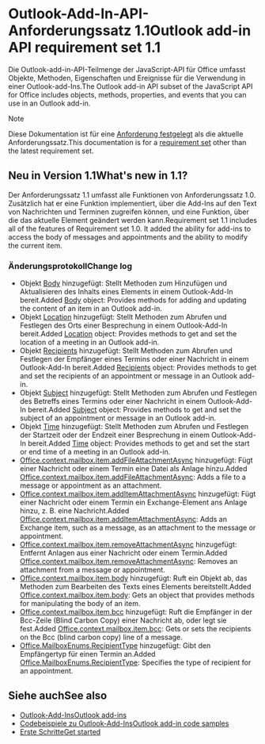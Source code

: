 # <a name="outlook-add-in-api-requirement-set-11"></a><span data-ttu-id="340e0-101">Outlook-Add-In-API-Anforderungssatz 1.1</span><span class="sxs-lookup"><span data-stu-id="340e0-101">Outlook add-in API requirement set 1.1</span></span>

<span data-ttu-id="340e0-102">Die Outlook-add-in-API-Teilmenge der JavaScript-API für Office umfasst Objekte, Methoden, Eigenschaften und Ereignisse für die Verwendung in einer Outlook-add-Ins.</span><span class="sxs-lookup"><span data-stu-id="340e0-102">The Outlook add-in API subset of the JavaScript API for Office includes objects, methods, properties, and events that you can use in an Outlook add-in.</span></span>

> [!NOTE]
> <span data-ttu-id="340e0-103">Diese Dokumentation ist für eine [Anforderung festgelegt](/javascript/office/requirement-sets/outlook-api-requirement-sets) als die aktuelle Anforderungssatz.</span><span class="sxs-lookup"><span data-stu-id="340e0-103">This documentation is for a [requirement set](/javascript/office/requirement-sets/outlook-api-requirement-sets) other than the latest requirement set.</span></span> 

## <a name="whats-new-in-11"></a><span data-ttu-id="340e0-104">Neu in Version 1.1</span><span class="sxs-lookup"><span data-stu-id="340e0-104">What's new in 1.1?</span></span>

<span data-ttu-id="340e0-p101">Der Anforderungssatz 1.1 umfasst alle Funktionen von Anforderungssatz 1.0. Zusätzlich hat er eine Funktion implementiert, über die Add-Ins auf den Text von Nachrichten und Terminen zugreifen können, und eine Funktion, über die das aktuelle Element geändert werden kann.</span><span class="sxs-lookup"><span data-stu-id="340e0-p101">Requirement set 1.1 includes all of the features of Requirement set 1.0. It added the ability for add-ins to access the body of messages and appointments and the ability to modify the current item.</span></span>

### <a name="change-log"></a><span data-ttu-id="340e0-107">Änderungsprotokoll</span><span class="sxs-lookup"><span data-stu-id="340e0-107">Change log</span></span>

- <span data-ttu-id="340e0-108">Objekt [Body](/javascript/api/outlook_1_1/office.body) hinzugefügt: Stellt Methoden zum Hinzufügen und Aktualisieren des Inhalts eines Elements in einem Outlook-Add-In bereit.</span><span class="sxs-lookup"><span data-stu-id="340e0-108">Added [Body](/javascript/api/outlook_1_1/office.body) object: Provides methods for adding and updating the content of an item in an Outlook add-in.</span></span>
- <span data-ttu-id="340e0-109">Objekt [Location](/javascript/api/outlook_1_1/office.location) hinzugefügt: Stellt Methoden zum Abrufen und Festlegen des Orts einer Besprechung in einem Outlook-Add-In bereit.</span><span class="sxs-lookup"><span data-stu-id="340e0-109">Added [Location](/javascript/api/outlook_1_1/office.location) object: Provides methods to get and set the location of a meeting in an Outlook add-in.</span></span>
- <span data-ttu-id="340e0-110">Objekt [Recipients](/javascript/api/outlook_1_1/office.recipients) hinzugefügt: Stellt Methoden zum Abrufen und Festlegen der Empfänger eines Termins oder einer Nachricht in einem Outlook-Add-In bereit.</span><span class="sxs-lookup"><span data-stu-id="340e0-110">Added [Recipients](/javascript/api/outlook_1_1/office.recipients) object: Provides methods to get and set the recipients of an appointment or message in an Outlook add-in.</span></span>
- <span data-ttu-id="340e0-111">Objekt [Subject](/javascript/api/outlook_1_1/office.subject) hinzugefügt: Stellt Methoden zum Abrufen und Festlegen des Betreffs eines Termins oder einer Nachricht in einem Outlook-Add-In bereit.</span><span class="sxs-lookup"><span data-stu-id="340e0-111">Added [Subject](/javascript/api/outlook_1_1/office.subject) object: Provides methods to get and set the subject of an appointment or message in an Outlook add-in.</span></span>
- <span data-ttu-id="340e0-112">Objekt [Time](/javascript/api/outlook_1_1/office.time) hinzugefügt: Stellt Methoden zum Abrufen und Festlegen der Startzeit oder der Endzeit einer Besprechung in einem Outlook-Add-In bereit.</span><span class="sxs-lookup"><span data-stu-id="340e0-112">Added [Time](/javascript/api/outlook_1_1/office.time) object: Provides methods to get and set the start or end time of a meeting in an Outlook add-in.</span></span>
- <span data-ttu-id="340e0-113">[Office.context.mailbox.item.addFileAttachmentAsync](office.context.mailbox.item.md#addfileattachmentasyncuri-attachmentname-options-callback) hinzugefügt: Fügt einer Nachricht oder einem Termin eine Datei als Anlage hinzu.</span><span class="sxs-lookup"><span data-stu-id="340e0-113">Added [Office.context.mailbox.item.addFileAttachmentAsync](office.context.mailbox.item.md#addfileattachmentasyncuri-attachmentname-options-callback): Adds a file to a message or appointment as an attachment.</span></span>
- <span data-ttu-id="340e0-114">[Office.context.mailbox.item.addItemAttachmentAsync](office.context.mailbox.item.md#additemattachmentasyncitemid-attachmentname-options-callback) hinzugefügt: Fügt einer Nachricht oder einem Termin ein Exchange-Element ans Anlage hinzu, z. B. eine Nachricht.</span><span class="sxs-lookup"><span data-stu-id="340e0-114">Added [Office.context.mailbox.item.addItemAttachmentAsync](office.context.mailbox.item.md#additemattachmentasyncitemid-attachmentname-options-callback): Adds an Exchange item, such as a message, as an attachment to the message or appointment.</span></span>
- <span data-ttu-id="340e0-115">[Office.context.mailbox.item.removeAttachmentAsync](office.context.mailbox.item.md#removeattachmentasyncattachmentid-options-callback) hinzugefügt: Entfernt Anlagen aus einer Nachricht oder einem Termin.</span><span class="sxs-lookup"><span data-stu-id="340e0-115">Added [Office.context.mailbox.item.removeAttachmentAsync](office.context.mailbox.item.md#removeattachmentasyncattachmentid-options-callback): Removes an attachment from a message or appointment.</span></span>
- <span data-ttu-id="340e0-116">[Office.context.mailbox.item.body](office.context.mailbox.item.md#body-bodyjavascriptapioutlook11officebody) hinzugefügt: Ruft ein Objekt ab, das Methoden zum Bearbeiten des Texts eines Elements bereitstellt.</span><span class="sxs-lookup"><span data-stu-id="340e0-116">Added [Office.context.mailbox.item.body](office.context.mailbox.item.md#body-bodyjavascriptapioutlook11officebody): Gets an object that provides methods for manipulating the body of an item.</span></span>
- <span data-ttu-id="340e0-117">[Office.context.mailbox.item.bcc](office.context.mailbox.item.md#bcc-recipientsjavascriptapioutlook11officerecipients) hinzugefügt: Ruft die Empfänger in der Bcc-Zeile (Blind Carbon Copy) einer Nachricht ab, oder legt sie fest.</span><span class="sxs-lookup"><span data-stu-id="340e0-117">Added [Office.context.mailbox.item.bcc](office.context.mailbox.item.md#bcc-recipientsjavascriptapioutlook11officerecipients): Gets or sets the recipients on the Bcc (blind carbon copy) line of a message.</span></span>
- <span data-ttu-id="340e0-118">[Office.MailboxEnums.RecipientType](/javascript/api/outlook_1_1/office.mailboxenums.recipienttype) hinzugefügt: Gibt den Empfängertyp für einen Termin an.</span><span class="sxs-lookup"><span data-stu-id="340e0-118">Added [Office.MailboxEnums.RecipientType](/javascript/api/outlook_1_1/office.mailboxenums.recipienttype): Specifies the type of recipient for an appointment.</span></span>

## <a name="see-also"></a><span data-ttu-id="340e0-119">Siehe auch</span><span class="sxs-lookup"><span data-stu-id="340e0-119">See also</span></span>

- [<span data-ttu-id="340e0-120">Outlook-Add-Ins</span><span class="sxs-lookup"><span data-stu-id="340e0-120">Outlook add-ins</span></span>](https://docs.microsoft.com/outlook/add-ins/)
- [<span data-ttu-id="340e0-121">Codebeispiele zu Outlook-Add-Ins</span><span class="sxs-lookup"><span data-stu-id="340e0-121">Outlook add-in code samples</span></span>](https://developer.microsoft.com/outlook/gallery/?filterBy=Outlook,Samples,Add-ins)
- [<span data-ttu-id="340e0-122">Erste Schritte</span><span class="sxs-lookup"><span data-stu-id="340e0-122">Get started</span></span>](https://docs.microsoft.com/outlook/add-ins/quick-start)